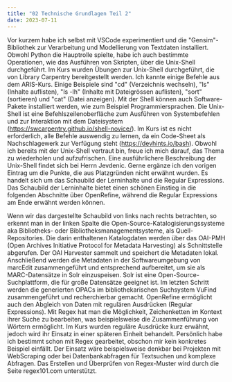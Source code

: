 ```yaml
---
title: "02 Technische Grundlagen Teil 2"
date: 2023-07-11
---
```

Vor kurzem habe ich selbst mit VSCode experimentiert und die "Gensim"-Bibliothek zur Verarbeitung und Modellierung von Textdaten installiert. Obwohl Python die Hauptrolle spielte, habe ich auch bestimmte Operationen, wie das Ausführen von Skripten, über die Unix-Shell durchgeführt. Im Kurs wurden Übungen zur Unix-Shell durchgeführt, die von Library Carpentry bereitgestellt werden. Ich kannte einige Befehle aus dem ARIS-Kurs. Einige Beispiele sind "cd" (Verzeichnis wechseln), "ls" (Inhalte auflisten), "ls -lh" (Inhalte mit Dateigrössen auflisten), "sort" (sortieren) und "cat" (Datei anzeigen). Mit der Shell können auch Software-Pakete installiert werden, wie zum Beispiel Programmiersprachen. Die Unix-Shell ist eine Befehlszeilenoberfläche zum Ausführen von Systembefehlen und zur Interaktion mit dem Dateisystem (https://swcarpentry.github.io/shell-novice/). Im Kurs ist es nicht erforderlich, alle Befehle auswendig zu lernen, da ein Code-Sheet als Nachschlagewerk zur Verfügung steht (https://devhints.io/bash). Obwohl ich bereits mit der Unix-Shell vertraut bin, freue ich mich darauf, das Thema zu wiederholen und aufzufrischen. Eine ausführlichere Beschreibung der Unix-Shell findet sich bei Herrn Jevdenic. Gerne ergänze ich den vorigen Eintrag um die Punkte, die aus Platzgründen nicht erwähnt wurden. Es handelt sich um das Schaubild der Lerninhalte und die Regular Expressions. Das Schaubild der Lerninhalte bietet einen schönen Einstieg in die folgenden Abschnitte über OpenRefine, während die Regular Expressions am Ende erwähnt werden können.	

Wenn wir das dargestellte Schaubild von links nach rechts betrachten, so erkennt man in der linken Spalte die Open-Source-Katalogisierungssysteme aka Bibliotheks- oder Bibliotheksmanagementsysteme, als Quell-Repositories. Die darin enthaltenen Katalogdaten werden über das OAI-PMH (Open Archives Initiative Protocol for Metadata Harvesting) als Schnittstelle abgerufen. Der OAI Harvester sammelt und speichert die Metadaten lokal. Anschließend werden die Metadaten in der Softwareumgebung von marcEdit zusammengeführt und entsprechend aufbereitet, um sie als MARC-Datensätze in Solr einzuspeisen. Solr ist eine Open-Source-Suchplattform, die für große Datensätze geeignet ist. Im letzten Schritt werden die generierten OPACs im bibliothekarischen Suchsystem VuFind zusammengeführt und recherchierbar gemacht. OpenRefine ermöglicht auch den Abgleich von Daten mit regulären Ausdrücken (Regular Expressions). Mit Regex hat man die Möglichkeit, Zeichenketten im Kontext ihrer Suche zu bearbeiten, was beispielsweise die Zusammenführung von Wörtern ermöglicht. Im Kurs wurden reguläre Ausdrücke kurz erwähnt, jedoch wird ihr Einsatz in einer späteren Einheit behandelt. Persönlich habe ich bestimmt schon mit Regex gearbeitet, obschon mir kein konkretes Beispiel einfällt. Der Einsatz wäre beispielsweise denkbar bei Projekten mit WebScraping oder bei Datenbankabfragen für Textsuchen und komplexe Abfragen. Das Erstellen und Überprüfen von Regex-Muster wird durch die Seite regex101.com unterstützt. 
